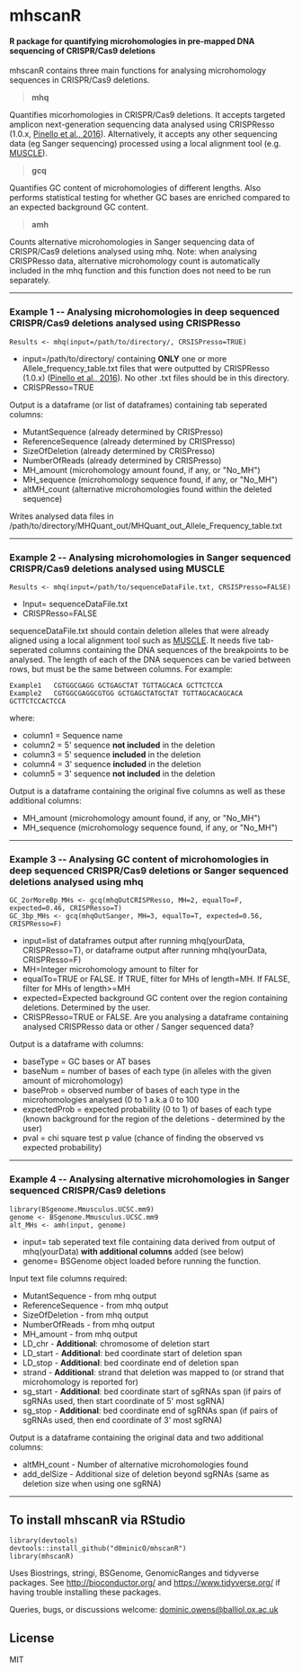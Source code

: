 # mhscanR
#### R package for quantifying microhomologies in pre-mapped DNA sequencing of CRISPR/Cas9 deletions

mhscanR contains three main functions for analysing microhomology sequences in CRISPR/Cas9 deletions.

> **mhq**

Quantifies micorhomologies in CRISPR/Cas9 deletions. It accepts targeted amplicon next-generation sequencing data analysed using CRISPResso (1.0.x, [Pinello et al., 2016](doi.org/10.1038/nbt.3583)). Alternatively, it accepts any other sequencing data (eg Sanger sequencing) processed using a local alignment tool (e.g. [MUSCLE](https://doi.org/10.1186/1471-2105-5-113)).

> **gcq** 

Quantifies GC content of microhomologies of different lengths. Also performs statistical testing for whether GC bases are enriched compared to an expected background GC content.

> **amh**

Counts alternative microhomologies in Sanger sequencing data of CRISPR/Cas9 deletions analysed using mhq. Note: when analysing CRISPResso data, alternative microhomology count is automatically included in the mhq function and this function does not need to be run separately.

* * *

### Example 1 -- Analysing microhomologies in deep sequenced CRISPR/Cas9 deletions analysed using CRISPResso
```
Results <- mhq(input=/path/to/directory/, CRSISPresso=TRUE)
```
- input=/path/to/directory/ containing **ONLY** one or more Allele_frequency_table.txt files that were outputted by CRISPResso (1.0.x) ([Pinello et al., 2016](doi.org/10.1038/nbt.3583)). No other .txt files should be in this directory.
- CRISPResso=TRUE

Output is a dataframe (or list of dataframes) containing tab seperated columns:
- MutantSequence (already determined by CRISPresso)
- ReferenceSequence (already determined by CRISPresso)
- SizeOfDeletion (already determined by CRISPresso)
- NumberOfReads (already determined by CRISPresso)
- MH_amount (microhomology amount found, if any, or "No_MH")
- MH_sequence (microhomology sequence found, if any, or "No_MH")
- altMH_count (alternative microhomologies found within the deleted sequence)

Writes analysed data files in /path/to/directory/MHQuant_out/MHQuant_out_Allele_Frequency_table.txt 
* * *
### Example 2 -- Analysing microhomologies in Sanger sequenced CRISPR/Cas9 deletions analysed using MUSCLE
```
Results <- mhq(input=/path/to/sequenceDataFile.txt, CRSISPresso=FALSE)
```
- Input= sequenceDataFile.txt
- CRISPResso=FALSE

 sequenceDataFile.txt should contain deletion alleles that were already aligned using a local alignment tool such as [MUSCLE](https://doi.org/10.1186/1471-2105-5-113). It needs five tab-seperated columns containing the DNA sequences of the breakpoints to be analysed. The length of each of the DNA sequences can be varied between rows, but must be the same between columns. For example:

```
Example1   CGTGGCGAGG GCTGAGCTAT TGTTAGCACA GCTTCTCCA
Example2   CGTGGCGAGGCGTGG GCTGAGCTATGCTAT TGTTAGCACAGCACA GCTTCTCCACTCCA
```
where:
- column1 = Sequence name
- column2 = 5' sequence **not included** in the deletion
- column3 = 5' sequence **included** in the deletion
- column4 = 3' sequence **included** in the deletion
- column5 = 3' sequence **not included** in the deletion

Output is a dataframe containing the original five columns as well as these additional columns:
- MH_amount (microhomology amount found, if any, or "No_MH")
- MH_sequence (microhomology sequence found, if any, or "No_MH")
* * *
### Example 3 -- Analysing GC content of microhomologies in deep sequenced CRISPR/Cas9 deletions or Sanger sequenced deletions analysed using mhq
```
GC_2orMoreBp_MHs <- gcq(mhqOutCRISPResso, MH=2, equalTo=F, expected=0.46, CRISPResso=T)
GC_3bp_MHs <- gcq(mhqOutSanger, MH=3, equalTo=T, expected=0.56, CRISPResso=F)
```

- input=list of dataframes output after running mhq(yourData, CRISPResso=T), or dataframe output after running mhq(yourData, CRISPResso=F)
- MH=Integer microhomology amount to filter for
- equalTo=TRUE or FALSE. If TRUE, filter for MHs of length=MH. If FALSE, filter for MHs of length>=MH
- expected=Expected background GC content over the region containing deletions. Determined by the user.
- CRISPResso=TRUE or FALSE. Are you analysing a dataframe containing analysed CRISPResso data or other / Sanger sequenced data?

Output is a dataframe with columns:
- baseType = GC bases or AT bases
- baseNum = number of bases of each type (in alleles with the given amount of microhomology)
- baseProb = observed number of bases of each type in the microhomologies analysed (0 to 1 a.k.a 0 to 100
- expectedProb = expected probability (0 to 1) of bases of each type (known background for the region of the deletions - determined by the user)
- pval = chi square test p value (chance of finding the observed vs expected probability)
* * *
### Example 4 -- Analysing alternative microhomologies in Sanger sequenced CRISPR/Cas9 deletions

```
library(BSgenome.Mmusculus.UCSC.mm9)
genome <- BSgenome.Mmusculus.UCSC.mm9
alt_MHs <- amh(input, genome)
```

- input= tab seperated text file containing data derived from output of mhq(yourData) **with additional columns** added (see below)
- genome= BSGenome object loaded before running the function.

Input text file columns required:
- MutantSequence - from mhq output
- ReferenceSequence - from mhq output
- SizeOfDeletion - from mhq output
- NumberOfReads - from mhq output
- MH_amount - from mhq output
- LD_chr - **Additional**: chromosome of deletion start
- LD_start - **Additional**: bed coordinate start of deletion span
- LD_stop - **Additional**: bed coordinate end of deletion span
- strand - **Additional**: strand that deletion was mapped to (or strand that microhomology is reported for)
- sg_start - **Additional**: bed coordinate start of sgRNAs span (if pairs of sgRNAs used, then start coordinate of 5' most sgRNA)
- sg_stop - **Additional**: bed coordinate end of sgRNAs span (if pairs of sgRNAs used, then end coordinate of 3' most sgRNA)

Output is a dataframe containing the original data and two additional columns:
- altMH_count - Number of alternative microhomologies found
- add_delSize - Additional size of deletion beyond sgRNAs (same as deletion size when using one sgRNA)
* * *
## To install mhscanR via RStudio
```
library(devtools)
devtools::install_github("d0minicO/mhscanR")
library(mhscanR)
```

Uses Biostrings, stringi, BSGenome, GenomicRanges and tidyverse packages. See http://bioconductor.org/ and https://www.tidyverse.org/ if having trouble installing these packages.

Queries, bugs, or discussions welcome: dominic.owens@balliol.ox.ac.uk

License
----

MIT
